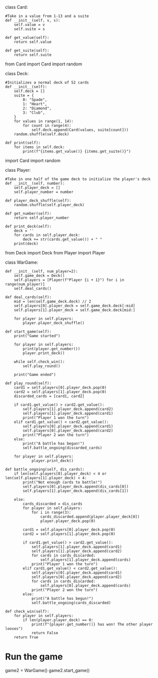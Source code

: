 class Card:

    #Take in a value from 1-13 and a suite
    def __init__(self, v, s):
        self.value = v
        self.suite = s

    def get_value(self):
        return self.value

    def get_suite(self):
        return self.suite

from Card import Card
import random

class Deck:

    #Initializes a normal deck of 52 cards
    def __init__(self):
        self.deck = []
        suite = {
            0: "Spade",
            1: "Heart",
            2: "Diamond",
            3: "Club",
        }
        for values in range(1, 14):
            for count in range(4):
                self.deck.append(Card(values, suite[count]))
        random.shuffle(self.deck)

    def print(self):
        for items in self.deck:
            print(f"{items.get_value()} {items.get_suite()}")

  import Card
import random

class Player:

    #Take in one half of the game deck to initialize the player's deck
    def __init__(self, number):
        self.player_deck = []
        self.player_number = number

    def player_deck_shuffle(self):
        random.shuffle(self.player_deck)

    def get_number(self):
        return self.player_number

    def print_deck(self):
        deck = ''
        for cards in self.player_deck:
            deck += str(cards.get_value()) + " "
        print(deck)

from Deck import Deck
from Player import Player

class WarGame:

    def __init__(self, num_player=2):
        self.game_deck = Deck()
        self.players = [Player(f"Player {i + 1}") for i in range(num_player)]
        self.deal_cards()

    def deal_cards(self):
        mid = len(self.game_deck.deck) // 2
        self.players[0].player_deck = self.game_deck.deck[:mid]
        self.players[1].player_deck = self.game_deck.deck[mid:]

        for player in self.players:
            player.player_deck_shuffle()

    def start_game(self):
        print("Game started")

        for player in self.players:
            print(player.get_number())
            player.print_deck()

        while self.check_win():
            self.play_round()

        print("Game ended")

    def play_round(self):
        card1 = self.players[0].player_deck.pop(0)
        card2 = self.players[1].player_deck.pop(0)
        discarded_cards = [card1, card2]

        if card1.get_value() > card2.get_value():
            self.players[1].player_deck.append(card2)
            self.players[1].player_deck.append(card1)
            print("Player 1 won the turn")
        elif card1.get_value() < card2.get_value():
            self.players[0].player_deck.append(card1)
            self.players[0].player_deck.append(card2)
            print("Player 2 won the turn")
        else:
            print("A battle has begun!")
            self.battle_ongoing(discarded_cards)

        for player in self.players:
                player.print_deck()

    def battle_ongoing(self, dis_cards):
        if len(self.players[0].player_deck) < 4 or len(self.players[1].player_deck) < 4:
            print("Not enough cards to battle!")
            self.players[0].player_deck.append(dis_cards[0])
            self.players[1].player_deck.append(dis_cards[1])

        else:
            cards_discarded = dis_cards
            for player in self.players:
                for i in range(3):
                    cards_discarded.append(player.player_deck[0])
                    player.player_deck.pop(0)

            card1 = self.players[0].player_deck.pop(0)
            card2 = self.players[1].player_deck.pop(0)

            if card1.get_value() > card2.get_value():
                self.players[1].player_deck.append(card1)
                self.players[1].player_deck.append(card2)
                for cards in cards_discarded:
                    self.players[1].player_deck.append(cards)
                print("Player 1 won the turn")
            elif card1.get_value() < card2.get_value():
                self.players[0].player_deck.append(card1)
                self.players[0].player_deck.append(card2)
                for cards in cards_discarded:
                    self.players[0].player_deck.append(cards)
                print("Player 2 won the turn")
            else:
                print("A battle has begun!")
                self.battle_ongoing(cards_discarded)

    def check_win(self):
        for player in self.players:
            if len(player.player_deck) == 0:
                print(f"{player.get_number()} has won! The other player looses")
                return False
        return True


# Run the game
game2 = WarGame()
game2.start_game()
  
